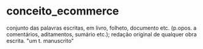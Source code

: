 # conceito_ecommerce

conjunto das palavras escritas, em livro, folheto, documento etc. (p.opos. a comentários, aditamentos, sumário etc.); redação original de qualquer obra escrita.
"um t. manuscrito"
